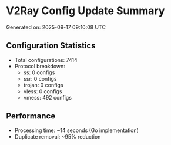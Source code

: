 # V2Ray Config Update Summary
Generated on: 2025-09-17 09:10:08 UTC

## Configuration Statistics
- Total configurations: 7414
- Protocol breakdown:
  - ss: 0 configs
  - ssr: 0 configs
  - trojan: 0 configs
  - vless: 0 configs
  - vmess: 492 configs

## Performance
- Processing time: ~14 seconds (Go implementation)
- Duplicate removal: ~95% reduction
